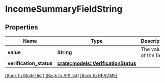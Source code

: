 # IncomeSummaryFieldString

## Properties

Name | Type | Description | Notes
------------ | ------------- | ------------- | -------------
**value** | **String** | The value of the field. | 
**verification_status** | [**crate::models::VerificationStatus**](VerificationStatus.md) |  | 

[[Back to Model list]](../README.md#documentation-for-models) [[Back to API list]](../README.md#documentation-for-api-endpoints) [[Back to README]](../README.md)


